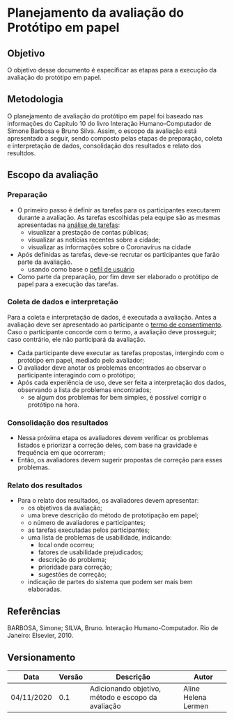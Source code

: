 # Planejamento da avaliação do Protótipo em papel

## Objetivo
O objetivo desse documento é especificar as etapas para a execução da avaliação do protótipo em papel.

## Metodologia
O planejamento de avaliação do protótipo em papel foi baseado nas informações do Capítulo 10 do livro Interação Humano-Computador de Simone Barbosa e Bruno Silva. Assim, o escopo da avaliação está apresentado a seguir, sendo composto pelas etapas de preparação, coleta e interpretação de dados, consolidação dos resultados e relato dos resultdos.

## Escopo da avaliação


### Preparação
* O primeiro passo é definir as tarefas para os participantes executarem durante a avaliação. As tarefas escolhidas pela equipe são as mesmas apresentadas na [análise de tarefas](../../analise_de_requisitos/analise_de_tarefas.md):
    * visualizar a prestação de contas públicas;
    * visualizar as notícias recentes sobre a cidade;
    * visualizar as informações sobre o Coronavírus na cidade
* Após definidas as tarefas, deve-se recrutar os participantes que farão parte da avaliação.
    * usando como base o [pefil de usuário](../../analise_de_requisitos/perfil_de_usuario.md)
* Como parte da preparação, por fim deve ser elaborado o protótipo de papel para a execução das tarefas.


### Coleta de dados e interpretação
Para a coleta e interpretação de dados, é executada a avaliação. Antes a avaliação deve ser apresentado ao participante o [termo de consentimento](termo_de_consentimento.md). Caso o participante concorde com o termo, a avaliação deve prosseguir; caso contrário, ele não participará da avaliação.
* Cada participante deve executar as tarefas propostas, intergindo com o protótipo em papel, mediado pelo avaliador;
* O avaliador deve anotar os problemas encontrados ao observar o participante interagindo com o protótipo;
* Após cada experiência de uso, deve ser feita a interpretação dos dados, observando a lista de problemas encontrados;
    * se algum dos problemas for bem simples, é possível corrigir o protótipo na hora.


### Consolidação dos resultados
* Nessa próxima etapa os avaliadores devem verificar os problemas listados e priorizar a correção deles, com base na gravidade e frequência em que ocorreram;
* Então, os avaliadores devem sugerir propostas de correção para esses problemas.


### Relato dos resultados
* Para o relato dos resultados, os avaliadores devem apresentar:
    * os objetivos da avaliação;
    * uma breve descrição do método de prototipação em papel;
    * o número de avaliadores e participantes;
    * as tarefas executadas pelos participantes;
    * uma lista de problemas de usabilidade, indicando:
        * local onde ocorreu;
        * fatores de usabilidade prejudicados;
        * descrição do problema;
        * prioridade para correção;
        * sugestões de correção;
    * indicação de partes do sistema que podem ser mais bem elaboradas.


## Referências 
BARBOSA, Simone; SILVA, Bruno. Interação Humano-Computador. Rio de Janeiro: Elsevier, 2010.


## Versionamento
| Data | Versão | Descrição | Autor |
|------|------|------|------|
|04/11/2020|0.1|Adicionando objetivo, método e escopo da avaliação|Aline Helena Lermen|